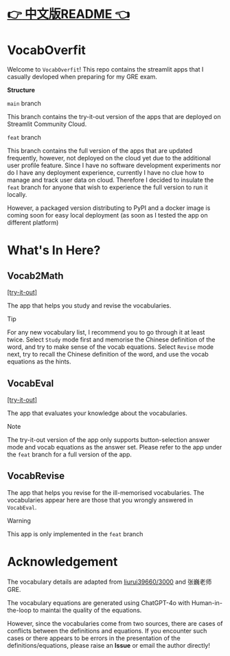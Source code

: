 # [:point_right: 中文版README :point_left:](README-ZH.md)

# VocabOverfit

Welcome to `VocabOverfit`! This repo contains the streamlit apps that I casually devloped when preparing for my GRE exam.

**Structure**

`main` branch

This branch contains the try-it-out version of the apps that are deployed on Streamlit Community Cloud.

`feat` branch

This branch contains the full version of the apps that are updated frequently, however, not deployed on the cloud yet due to the additional user profile feature. Since I have no software development experiments nor do I have any deployment experience, currently I have no clue how to manage and track user data on cloud. Therefore I decided to insulate the `feat` branch for anyone that wish to experience the full version to run it locally.

However, a packaged version distributing to PyPI and a docker image is coming soon for easy local deployment (as soon as I tested the app on different platform)

# What's In Here?

## Vocab2Math

[[try-it-out]](https://vocab2math.streamlit.app/)

The app that helps you study and revise the vocabularies.

> [!TIP]
> For any new vocabulary list, I recommend you to go through it at least twice. Select `Study` mode first and memorise the Chinese definition of the word, and try to make sense of the vocab equations. Select `Revise` mode next, try to recall the Chinese definition of the word, and use the vocab equations as the hints.

## VocabEval

[[try-it-out]](https://vocabeval.streamlit.app/)

The app that evaluates your knowledge about the vocabularies.

> [!NOTE]
> The try-it-out version of the app only supports button-selection answer mode and vocab equations as the answer set. Please refer to the app under the `feat` branch for a full version of the app.

## VocabRevise

The app that helps you revise for the ill-memorised vocabularies. The vocabularies appear here are those that you wrongly answered in `VocabEval`.

> [!WARNING]
> This app is only implemented in the `feat` branch

# Acknowledgement

The vocabulary details are adapted from [liurui39660/3000](https://github.com/liurui39660/3000) and 张巍老师GRE.

The vocabulary equations are generated using ChatGPT-4o with Human-in-the-loop to maintai the quality of the equations.

However, since the vocabularies come from two sources, there are cases of conflicts between the definitions and equations. If you encounter such cases or there appears to be errors in the presentation of the definitions/equations, please raise an **Issue** or email the author directly!
